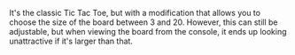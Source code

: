 It's the classic Tic Tac Toe, but with a modification that allows you to choose the size of the board between 3 and 20. However, this can still be adjustable, 
but when viewing the board from the console, it ends up looking unattractive if it's larger than that.
